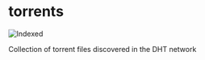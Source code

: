 torrents 
========
![Indexed](https://img.shields.io/badge/indexed-144150-blue)

Collection of torrent files discovered in the DHT network
